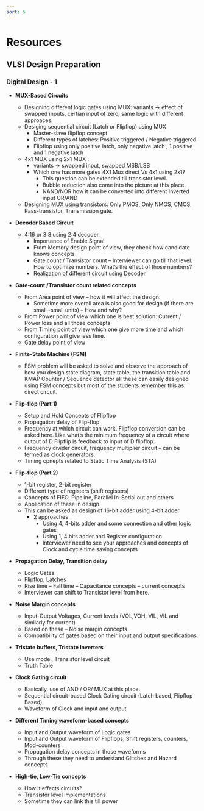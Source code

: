 ```yaml
---
sort: 5
---
```

# Resources

## VLSI Design Preparation

### Digital Design - 1

- **MUX-Based Circuits**
  - Designing different logic gates using MUX: variants -> effect of swapped inputs, certian input of zero, same logic with different approaces.
  - Desiging sequential circuit (Latch or Flipflop) using MUX
    - Master-slave flipflop concept 
    - Different types of latches: Positive triggered / Negative triggered
    - Flipflop using only positive latch, only negative latch , 1 positive and 1 negative latch
  - 4x1 MUX using 2x1 MUX : 
    - variants -> swapped input, swapped MSB/LSB
    - Which one has more gates 4X1 Mux direct Vs 4x1 using 2x1?
      - This question can be extended till transistor level.
      - Bubble reduction also come into the picture at this place.
      - NAND/NOR how it can be converted into different Inverted input OR/AND
  - Designing MUX using transistors: Only PMOS, Only NMOS, CMOS, Pass-transistor, Transmission gate.

- **Decoder Based Circuit**
  - 4:16 or 3:8 using 2:4 decoder.
    - Importance of Enable Signal
    - From Memory design point of view, they check how candidate knows concepts
    - Gate count / Transistor count – Interviewer can go till that level. How to optimize numbers. What’s the effect of those numbers?
    - Realization of different circuit using Decoder

- **Gate-count /Transistor count related concepts**
  - From Area point of view – how it will affect the design.
    - Sometime more overall area is also good for design (if there are small -small units) – How and why?
  - From Power point of view which one is best solution: Current / Power loss and all those concepts 
  - From Timing point of view which one give more time and which configuration will give less time.
  - Gate delay point of view

- **Finite-State Machine (FSM)**
  - FSM problem will be asked to solve and observe the approach of how you design state diagram, state table, the transition table and KMAP 
    Counter / Sequence detector all these can easily designed using FSM concepts but most of the students remember this as direct circuit.

- **Flip-flop (Part 1)**
  - Setup and Hold Concepts of Flipflop
  - Propagation delay of Flip-flop
  - Frequency at which circuit can work. Flipflop conversion can be asked here. Like what’s the minimum frequency of a circuit where output of D Flipflip is feedback to input of D flipflop.
  - Frequency divider circuit, frequency multiplier circuit – can be termed as clock generators.
  - Timing cpnepts related to Static Time Analysis (STA)

- **Flip-flop (Part 2)**
  - 1-bit register, 2-bit register
  - Different type of registers (shift registers)
  - Concepts of FIFO, Pipeline, Parallel In-Serial out and others
  - Application of these in design.
  - This can be asked as design of 16-bit adder using 4-bit adder
    - 2 approaches
      - Using 4, 4-bits adder and some connection and other logic gates
      - Using 1, 4 bits adder and Register configuration
      - Interviewer need to see your approaches and concepts of Clock and cycle time saving concepts 

- **Propagation Delay, Transition delay**
  - Logic Gates
  - Flipflop, Latches
  - Rise time – Fall time – Capacitance concepts – current concepts
  - Interviewer can shift to Transistor level from here.

- **Noise Margin concepts**
  - Input-Output Voltages, Current levels (VOL,VOH, VIL, VIL and similarly for current)
  - Based on these – Noise margin concepts
  - Compatibility of gates based on their input and output specifications. 

- **Tristate buffers, Tristate Inverters**
  - Use model, Transistor level circuit
  - Truth Table

- **Clock Gating circuit**
  - Basically, use of AND / OR/ MUX at this place.
  - Sequential circuit-based Clock Gating circuit (Latch based, Flipflop Based)
  - Waveform of Clock and input and output

- **Different Timing waveform-based concepts**
  - Input and Output waveform of Logic gates
  - Input and Output waveform of Flipflops, Shift registers, counters, Mod-counters
  - Propagation delay concepts in those waveforms
  - Through these they need to understand Glitches and Hazard concepts

- **High-tie, Low-Tie concepts**
  - How it effects circuits?
  - Transistor level implementations
  - Sometime they can link this till power

